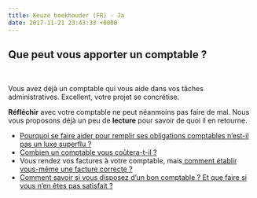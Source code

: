 ```yaml
---
title: Keuze boekhouder (FR) - Ja
date: 2017-11-21 23:43:33 +0000
---
```

## Que peut vous apporter un comptable ?

 

Vous avez déjà un comptable qui vous aide dans vos tâches administratives. Excellent, votre projet se concrétise. 

**Réfléchir** avec votre comptable ne peut néanmoins pas faire de mal. Nous vous proposons déjà un peu de **lecture** pour savoir de quoi il en retourne.

* [Pourquoi se faire aider pour remplir ses obligations comptables n’est-il pas un luxe superflu ?](http://blog.xerius.be/debutant/quelles-sont-vos-obligations-comptables)
* [Combien un comptable vous coûtera-t-il ?](http://blog.xerius.be/debutant/combien-coute-un-comptable)
* Vous rendez vos factures à votre comptable, mais[ comment établir vous-même une facture correcte ?]()
* [Comment savoir si vous disposez d’un bon comptable ? Et que faire si vous n’en êtes pas satisfait ?](http://blog.xerius.be/debutant/choisir-un-comptable)